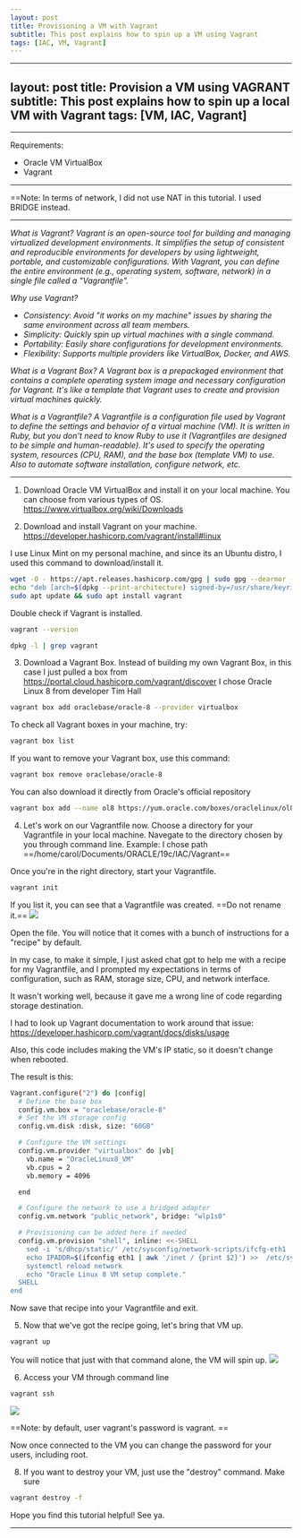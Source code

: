 ```yaml
---
layout: post
title: Provisioning a VM with Vagrant
subtitle: This post explains how to spin up a VM using Vagrant
tags: [IAC, VM, Vagrant]
---
```


---
layout: post
title: Provision a VM using VAGRANT
subtitle: This post explains how to spin up a local VM with Vagrant
tags: [VM, IAC, Vagrant]
---


****

Requirements:
- Oracle VM VirtualBox 
- Vagrant 

***

==Note: In terms of network, I did not use NAT in this tutorial. I used BRIDGE instead.

****

*What is Vagrant?*
*Vagrant is an open-source tool for building and managing virtualized development environments. It simplifies the setup of consistent and reproducible environments for developers by using lightweight, portable, and customizable configurations. With Vagrant, you can define the entire environment (e.g., operating system, software, network) in a single file called a "Vagrantfile".*

*Why use Vagrant?*
- *Consistency*: *Avoid "it works on my machine" issues by sharing the same environment across all team members.*
- *Simplicity: Quickly spin up virtual machines with a single command.*
- *Portability: Easily share configurations for development environments.*
- *Flexibility: Supports multiple providers like VirtualBox, Docker, and AWS.*

*What is a Vagrant Box?*
*A Vagrant box is a prepackaged environment that contains a complete operating system image and necessary configuration for Vagrant. It's like a template that Vagrant uses to create and provision virtual machines quickly.*

*What is a Vagrantfile?*
*A Vagrantfile is a configuration file used by Vagrant to define the settings and behavior of a virtual machine (VM). It is written in Ruby, but you don't need to know Ruby to use it (Vagrantfiles are designed to be simple and human-readable).
It's used to specify the operating system, resources (CPU, RAM), and the base box (template VM) to use. Also to automate software installation, configure network, etc.*

***

1. Download Oracle VM VirtualBox and install it on your local machine. You can choose from various types of OS.
https://www.virtualbox.org/wiki/Downloads

2. Download and install Vagrant on your machine. 
https://developer.hashicorp.com/vagrant/install#linux

I use Linux Mint on my personal machine, and since its an Ubuntu distro, I used this command to download/install it.
```sh
wget -O - https://apt.releases.hashicorp.com/gpg | sudo gpg --dearmor -o /usr/share/keyrings/hashicorp-archive-keyring.gpg
echo "deb [arch=$(dpkg --print-architecture) signed-by=/usr/share/keyrings/hashicorp-archive-keyring.gpg] https://apt.releases.hashicorp.com $(lsb_release -cs) main" | sudo tee /etc/apt/sources.list.d/hashicorp.list
sudo apt update && sudo apt install vagrant
```

Double check if Vagrant is installed. 
```sh
vagrant --version
```

```sh
dpkg -l | grep vagrant
```

3. Download a Vagrant Box. Instead of building my own Vagrant Box, in this case I just pulled a box from https://portal.cloud.hashicorp.com/vagrant/discover 
   I chose Oracle Linux 8 from developer Tim Hall 

```sh
vagrant box add oraclebase/oracle-8 --provider virtualbox
```

To check all Vagrant boxes in your machine, try:
```sh
vagrant box list
```

If you want to remove your Vagrant box, use this command:
```sh
vagrant box remove oraclebase/oracle-8
```

You can also download it directly from Oracle's official repository
```sh
vagrant box add --name ol8 https://yum.oracle.com/boxes/oraclelinux/ol8/ol8.box
```

4. Let's work on our Vagrantfile now. Choose a directory for your Vagrantfile in your local machine. Navegate to the directory chosen by you through command line. 
Example: I chose path ==/home/carol/Documents/ORACLE/19c/IAC/Vagrant==

Once you're in the right directory, start your Vagrantfile.
```sh
vagrant init
```

If you list it, you can see that a Vagrantfile was created. ==Do not rename it.==
![](../assets/picture_1.jpg)

Open the file. You will notice that it comes with a bunch of instructions for a "recipe" by default. 

In my case,  to make it simple, I just asked chat gpt to help me with a recipe for my Vagrantfile, and I prompted my expectations in terms of configuration, such as RAM, storage size, CPU, and network interface. 

It wasn't working well, because it gave me a wrong line of code regarding storage destination. 

I had to look up Vagrant documentation to work around that issue:
https://developer.hashicorp.com/vagrant/docs/disks/usage

Also, this code includes making the VM's IP static, so it doesn't change when rebooted.

The result is this:
```sh
Vagrant.configure("2") do |config|
  # Define the base box
  config.vm.box = "oraclebase/oracle-8"
  # Set the VM storage config
  config.vm.disk :disk, size: "60GB"

  # Configure the VM settings
  config.vm.provider "virtualbox" do |vb|
    vb.name = "OracleLinux8_VM"
    vb.cpus = 2
    vb.memory = 4096

  end

  # Configure the network to use a bridged adapter
  config.vm.network "public_network", bridge: "wlp1s0" 

  # Provisioning can be added here if needed
  config.vm.provision "shell", inline: <<-SHELL
    sed -i 's/dhcp/static/' /etc/sysconfig/network-scripts/ifcfg-eth1
    echo IPADDR=$(ifconfig eth1 | awk '/inet / {print $2}') >>  /etc/sysconfig/network-scripts/ifcfg-eth1
    systemctl reload network
    echo "Oracle Linux 8 VM setup complete."
  SHELL
end
```

Now save that recipe into your Vagrantfile and exit. 

5. Now that we've got the recipe going, let's bring that VM up.

```sh
vagrant up
```

You will notice that just with that command alone, the VM will spin up.
![](../assets/picture_2.jpg)

6. Access your VM through command line

```sh
vagrant ssh
```

![](../assets/picture_3.jpg)

==Note: by default, user vagrant's password is vagrant. ==

Now once connected to the VM you can change the password for your users, including root.

8. If you want to destroy your VM, just use the "destroy" command. Make sure 

```sh
vagrant destroy -f
```

Hope you find this tutorial helpful! See ya.

***
